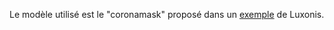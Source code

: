 Le modèle utilisé est le "coronamask" proposé dans un [exemple](https://github.com/luxonis/depthai-experiments/tree/master/gen2-coronamask) de Luxonis.